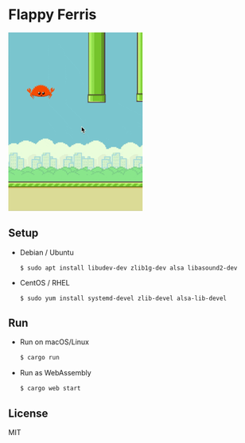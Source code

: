 Flappy Ferris
=============

![](demo.gif)

Setup
-----

* Debian / Ubuntu
    ```
	$ sudo apt install libudev-dev zlib1g-dev alsa libasound2-dev
	```
* CentOS / RHEL
    ```bash
	$ sudo yum install systemd-devel zlib-devel alsa-lib-devel
	```

Run
---

* Run on macOS/Linux
    ```bash
    $ cargo run
    ```

* Run as WebAssembly
    ```bash
    $ cargo web start
    ```

License
-------

MIT
